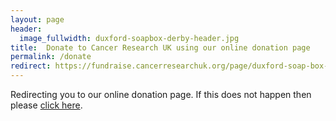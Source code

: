 ```yaml
---
layout: page
header:
  image_fullwidth: duxford-soapbox-derby-header.jpg
title:  Donate to Cancer Research UK using our online donation page
permalink: /donate
redirect: https://fundraise.cancerresearchuk.org/page/duxford-soap-box-derby-2022
---
```


Redirecting you to our online donation page. If this does not happen then please  [click here]({{page.redirect}}).

<!---
Please [click here](https://fundraise.cancerresearchuk.org/page/duxford-soap-box-derby-2020) to go to our online donation page.

<h2>Auction item payments</h2>
If you are paying for an item bought in the auction please use this [link](https://fundraise.cancerresearchuk.org/page/duxford-soap-box-derby-auction) and remember to include the number of the lot you are paying for in the message.

--->